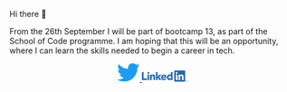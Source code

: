 Hi there 👋

From the 26th September I will be part of bootcamp 13, as part of the School of Code programme. I am hoping that this will be an opportunity, where I can learn the skills needed to begin a career in tech.

<div align="center">
  <a href="https://twitter.com/coderRach" target="_blank"><img src="https://github.com/rachvm/rachvm/blob/main/2021%20Twitter%20logo%20-%20blue.png" width="40">
  <a href="https://www.linkedin.com/in/rachel-morris-a3b125251/" target="_blank"><img src="https://github.com/rachvm/rachvm/blob/main/LI-Logo.png" width="80">    
 </div>

